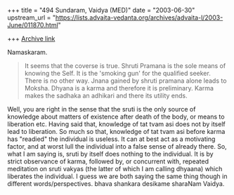 +++
title = "494 Sundaram, Vaidya (MED)"
date = "2003-06-30"
upstream_url = "https://lists.advaita-vedanta.org/archives/advaita-l/2003-June/011870.html"

+++
[Archive link](https://lists.advaita-vedanta.org/archives/advaita-l/2003-June/011870.html)

Namaskaram.

> It seems that the coverse is true. Shruti Pramana is the sole means of
> knowing the Self. It is the 'smoking gun' for the qualified seeker.
There is
> no other way. Jnana gained by shruti pramana alone leads to Moksha.
Dhyana
> is a karma and therefore it is preliminary. Karma makes the sadhaka an
> adhikari and there its utility ends. 

Well, you are right in the sense that the sruti is the only source of
knowledge about matters of existence after death of the body, or means
to liberation etc. Having said that, knowledge of tat tvam asi does not
by itself lead to liberation. So much so that, knowledge of tat tvam asi
before karma has "readied" the individual is useless. It can at best act
as a motivating factor, and at worst lull the individual into a false
sense of already there.
 So, what I am saying is, sruti by itself does nothing to the
individual. It is by strict observance of karma, followed by, or
concurrent with, repeated meditation on sruti vakyas (the latter of
which I am calling dhyaana) which liberates the individual.
 I guess we are both saying the same thing though in different
words/perspectives.
bhava shankara desikame sharaNam
Vaidya.


